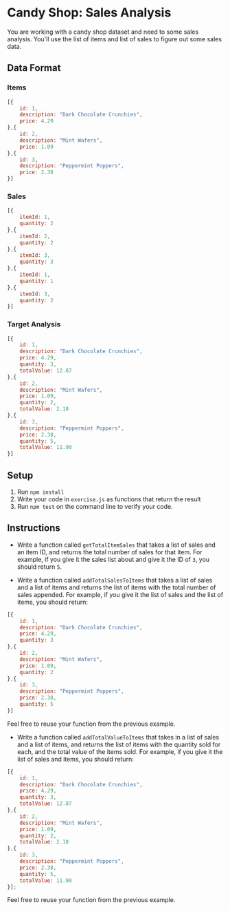 # Candy Shop: Sales Analysis

You are working with a candy shop dataset and need to some sales analysis. You'll use the list of items and list of sales to figure out some sales data.

## Data Format

### Items

```js
[{
    id: 1,
    description: "Dark Chocolate Crunchies",
    price: 4.29
},{
    id: 2,
    description: "Mint Wafers",
    price: 1.09
},{
    id: 3,
    description: "Peppermint Poppers",
    price: 2.38
}]
```

### Sales

```js
[{
    itemId: 1,
    quantity: 2
},{
    itemId: 2,
    quantity: 2
},{
    itemId: 3,
    quantity: 3
},{
    itemId: 1,
    quantity: 1
},{
    itemId: 3,
    quantity: 2
}]
```

### Target Analysis

```js
[{
    id: 1,
    description: "Dark Chocolate Crunchies",
    price: 4.29,
    quantity: 3,
    totalValue: 12.87
},{
    id: 2,
    description: "Mint Wafers",
    price: 1.09,
    quantity: 2,
    totalValue: 2.18
},{
    id: 3,
    description: "Peppermint Poppers",
    price: 2.38,
    quantity: 5,
    totalValue: 11.90
}]
```

## Setup

1. Run `npm install`
1. Write your code in `exercise.js` as functions that return the result
1. Run `npm test` on the command line to verify your code.

## Instructions

* Write a function called `getTotalItemSales` that takes a list of sales and an item ID, and returns the total number of sales for that item. For example, if you give it the sales list about and give it the ID of `3`, you should return `5`.

* Write a function called `addTotalSalesToItems` that takes a list of sales and a list of items and returns the list of items with the total number of sales appended. For example, if you give it the list of sales and the list of items, you should return:

```js
[{
    id: 1,
    description: "Dark Chocolate Crunchies",
    price: 4.29,
    quantity: 3
},{
    id: 2,
    description: "Mint Wafers",
    price: 1.09,
    quantity: 2
},{
    id: 3,
    description: "Peppermint Poppers",
    price: 2.38,
    quantity: 5
}]
```

Feel free to reuse your function from the previous example.

* Write a function called `addTotalValueToItems` that takes in a list of sales and a list of items, and returns the list of items with the quantity sold for each, and the total value of the items sold. For example, if you give it the list of sales and items, you should return:

```js
[{
    id: 1,
    description: "Dark Chocolate Crunchies",
    price: 4.29,
    quantity: 3,
    totalValue: 12.87
},{
    id: 2,
    description: "Mint Wafers",
    price: 1.09,
    quantity: 2,
    totalValue: 2.18
},{
    id: 3,
    description: "Peppermint Poppers",
    price: 2.38,
    quantity: 5,
    totalValue: 11.90
}];
```

Feel free to reuse your function from the previous example.
